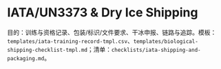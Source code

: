 # IATA/UN3373 & Dry Ice Shipping

目的：训练与资格记录、包装/标识/文件要求、干冰申报、链路与追踪。模板：`templates/iata-training-record-tmpl.csv`、`templates/biological-shipping-checklist-tmpl.md`；清单：`checklists/iata-shipping-and-packaging.md`。
